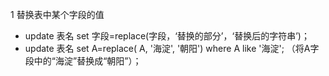 1 替换表中某个字段的值

- update 表名 set 字段=replace(字段，‘替换的部分’，‘替换后的字符串’)；
- update 表名 set A=replace( A, '海淀', '朝阳') where A like '海淀';  （将A字段中的“海淀”替换成“朝阳”）；
